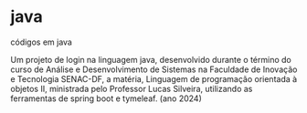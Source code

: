 # java
códigos em java

Um projeto de login na linguagem java, desenvolvido durante o término do curso de Análise e Desenvolvimento de Sistemas na Faculdade de Inovação e Tecnologia SENAC-DF, a matéria, Linguagem de programação orientada à objetos II, ministrada pelo Professor Lucas Silveira, utilizando as ferramentas de spring boot e tymeleaf. (ano 2024)
